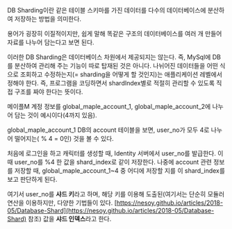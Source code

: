 DB Sharding이란 같은 테이블 스키마를 가진 데이터를 다수의 데이터베이스에 분산하여 저장하는 방법을 의미한다.

용어가 굉장히 이질적이지만, 쉽게 말해 똑같은 구조의 데이터베이스를 여러 개 만들어 자료를 나누어 담는다고 보면 된다.

이러한 DB Sharding은 데이터베이스 차원에서 제공되지는 않는다. 즉, MySql에 DB를 분산하여 관리해 주는 기능이 따로 탑재된 것은 아니다. 나뉘어진 데이터들을 어떤 식으로 조회하고 수정하는지(= sharding을 어떻게 할 것인지)는 애플리케이션 레벨에서 정해야 한다. 즉, 프로그램을 코딩하면서 shardIndex별로 적절히 관리할 수 있도록 직접 구조를 짜야 한다는 뜻이다.

메이플M 계정 정보를 global_maple_account_1, global_maple_account_2에 나누어 담는 것이 예시이다(4까지 있음).

global_maple_account_1 DB의 account 테이블을 보면, user_no가 모두 4로 나누어 떨어지는( % 4 = 0인) 것을 볼 수 있다.

처음에 로그인을 하고 캐릭터를 생성할 때, Identity 서버에서 user_no를 발급한다. 이 때 user_no를 %4 한 값을 shard_index로 같이 저장한다. 나중에 account 관련 정보를 저장할 때, global_maple_account_1~4 중 어디에 저장할 지를 이 shard_index를 보고 판단하게 된다.

여기서 user_no를 **샤드 키**라고 하며, 해당 키를 이용해 도출된(여기서는 단순히 모듈러 연산을 이용하지만, 다양한 기법들이 있다. [https://nesoy.github.io/articles/2018-05/Database-Shard](https://nesoy.github.io/articles/2018-05/Database-Shard) 참조) 값을 **샤드 인덱스**라고 한다.